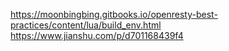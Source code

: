 https://moonbingbing.gitbooks.io/openresty-best-practices/content/lua/build_env.html
https://www.jianshu.com/p/d701168439f4



